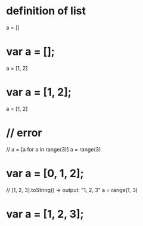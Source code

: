 
 definition of list
========================

a = []

# var a = [];


a = [1, 2]

# var a = [1, 2];


a = [1, 2]

# // error


// a = [a for a in range(3)]
a = range(3)

# var a = [0, 1, 2];

// [1, 2, 3].toString() -> output: "1, 2, 3"
a = range(1, 3)

# var a = [1, 2, 3];